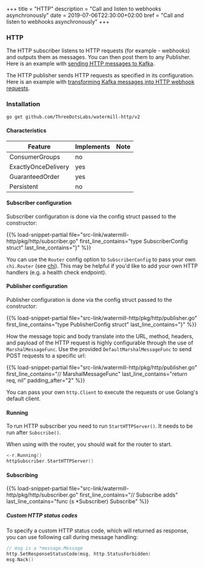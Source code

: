 +++
title = "HTTP"
description = "Call and listen to webhooks asynchronously"
date = 2019-07-06T22:30:00+02:00
bref = "Call and listen to webhooks asynchronously"
+++

### HTTP

The HTTP subscriber listens to HTTP requests (for example - webhooks) and outputs them as messages.
You can then post them to any Publisher. Here is an example with [sending HTTP messages to Kafka](https://github.com/ThreeDotsLabs/watermill/blob/master/_examples/real-world-examples/receiving-webhooks/main.go).

The HTTP publisher sends HTTP requests as specified in its configuration. Here is an example with [transforming Kafka messages into HTTP webhook requests](https://github.com/ThreeDotsLabs/watermill/tree/master/_examples/real-world-examples/sending-webhooks).

### Installation

```bash
go get github.com/ThreeDotsLabs/watermill-http/v2
```

#### Characteristics

| Feature | Implements | Note |
| ------- | ---------- | ---- |
| ConsumerGroups | no | |
| ExactlyOnceDelivery | yes |  |
| GuaranteedOrder | yes |  |
| Persistent | no| |

#### Subscriber configuration

Subscriber configuration is done via the config struct passed to the constructor:

{{% load-snippet-partial file="src-link/watermill-http/pkg/http/subscriber.go" first_line_contains="type SubscriberConfig struct" last_line_contains="}" %}}

You can use the `Router` config option to `SubscriberConfig` to pass your own `chi.Router` (see [chi](https://github.com/go-chi/chi)).
This may be helpful if you'd like to add your own HTTP handlers (e.g. a health check endpoint).

#### Publisher configuration

Publisher configuration is done via the config struct passed to the constructor:

{{% load-snippet-partial file="src-link/watermill-http/pkg/http/publisher.go" first_line_contains="type PublisherConfig struct" last_line_contains="}" %}}

How the message topic and body translate into the URL, method, headers, and payload of the HTTP request is highly configurable through the use of `MarshalMessageFunc`. 
Use the provided `DefaultMarshalMessageFunc` to send POST requests to a specific url:

{{% load-snippet-partial file="src-link/watermill-http/pkg/http/publisher.go" first_line_contains="// MarshalMessageFunc" last_line_contains="return req, nil" padding_after="2" %}}

You can pass your own `http.Client` to execute the requests or use Golang's default client. 

#### Running

To run HTTP subscriber you need to run `StartHTTPServer()`. It needs to be run after `Subscribe()`.

When using with the router, you should wait for the router to start.

```go
<-r.Running()
httpSubscriber.StartHTTPServer()
```

#### Subscribing

{{% load-snippet-partial file="src-link/watermill-http/pkg/http/subscriber.go" first_line_contains="// Subscribe adds" last_line_contains="func (s *Subscriber) Subscribe" %}}

##### Custom HTTP status codes

To specify a custom HTTP status code, which will returned as response, you can use following call during message handling:

```go
// msg is a *message.Message
http.SetResponseStatusCode(msg, http.StatusForbidden)
msg.Nack()
```
